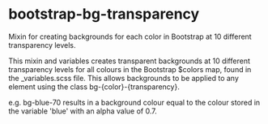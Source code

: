 # bootstrap-bg-transparency
Mixin for creating backgrounds for each color in Bootstrap at 10 different transparency levels.

This mixin and variables creates transparent backgrounds at 10 different transparency levels for all colours in the Bootstrap $colors map, found in the _variables.scss file. This allows backgrounds to be applied to any element using the class bg-{color}-{transparency}.

e.g. bg-blue-70 results in a background colour equal to the colour stored in the variable 'blue' with an alpha value of 0.7.
